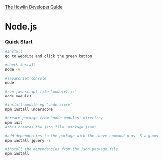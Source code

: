 [The Howlin Developer Guide](../home.md)



Node.js
=======


### Quick Start

```bash
#install
go to website and click the green button

#check install
node -v

#javascript console
node

#run javascript file 'module1.js'
node module1

#install module eg 'underscore'
npm install underscore

#create package from 'node_modules' directory
npm init
#this creates the json file 'package.json'

#add dependencies to the package with the above command plus -S argument.
npm install jquery -S

#install the dependencies from the json package file.
npm install
```
